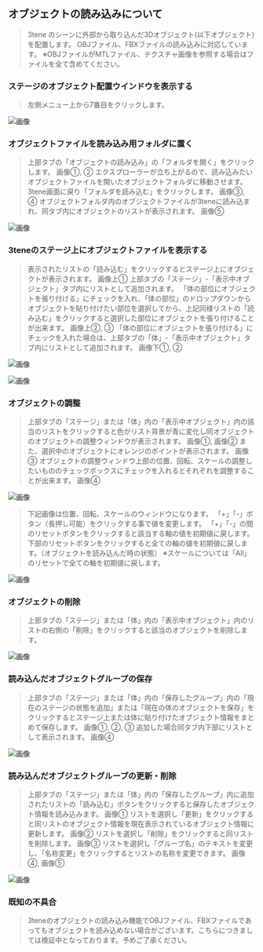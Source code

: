 ## オブジェクトの読み込みについて
>3tene のシーンに外部から取り込んだ3Dオブジェクト(以下オブジェクト)を配置します。
>OBJファイル、FBXファイルの読み込みに対応しています。
>※OBJファイルがMTLファイル、テクスチャ画像を参照する場合はファイルを全て含めてください。

### ステージのオブジェクト配置ウインドウを表示する

>左側メニュー上から7番目をクリックします。

![画像](image/file_object1.jpg "オブジェクトアイコン")


### オブジェクトファイルを読み込み用フォルダに置く

>上部タブの「オブジェクトの読み込み」の「フォルダを開く」をクリックします。 画像①, ②
>エクスプローラーが立ち上がるので、読み込みたいオブジェクトファイルを開いたオブジェクトフォルダに移動させます。
>3tene画面に戻り「フォルダを読み込む」をクリックします。 画像③, ④
>オブジェクトフォルダ内のオブジェクトファイルが3teneに読み込まれ、同タブ内にオブジェクトのリストが表示されます。 画像⑤

![画像](image/file_object2.jpg "ステージのオブジェクト配置ウィンドウ1")


### 3teneのステージ上にオブジェクトファイルを表示する

>表示されたリストの「読み込む」をクリックするとステージ上にオブジェクトが表示されます。 画像上①
>上部タブの「ステージ」-「表示中オブジェクト」タブ内にリストとして追加されます。
>「体の部位にオブジェクトを張り付ける」にチェックを入れ、「体の部位」のドロップダウンからオブジェクトを貼り付けたい部位を選択してから、上記同様リストの「読み込む」をクリックすると選択した部位にオブジェクトを張り付けることが出来ます。 画像上②, ③
>「体の部位にオブジェクトを張り付ける」にチェックを入れた場合は、上部タブの「体」-「表示中オブジェクト」タブ内にリストとして追加されます。
 画像下①, ②

![画像](image/file_object3.jpg "ステージのオブジェクト配置ウィンドウ2")

![画像](image/file_object4.jpg "ステージのオブジェクト配置ウィンドウ3")


### オブジェクトの調整

>上部タブの「ステージ」または「体」内の「表示中オブジェクト」内の該当のリストをクリックすると色がリスト背景が青に変化し同オブジェクトのオブジェクトの調整ウィンドウが表示されます。 画像①, 画像②
>また、選択中のオブジェクトにオレンジのポイントが表示されます。 画像③
>オブジェクトの調整ウィンドウ上部の位置、回転、スケールの調整したいもののチェックボックスにチェックを入れるとそれぞれを調整することが出来ます。 画像④

![画像](image/file_object5.jpg "3tene画面")

>下記画像は位置、回転、スケールのウィンドウになります。
>「+」「-」ボタン（長押し可能）をクリックする事で値を変更します。
>「+」「-」の間のリセットボタンをクリックすると該当する軸の値を初期値に戻します。
>下部のリセットボタンをクリックすると全ての軸の値を初期値に戻します。（オブジェクトを読み込んだ時の状態）
>※スケールについては「All」のリセットで全ての軸を初期値に戻します。

![画像](image/file_object6.jpg "オブジェクトの調整ウィンドウ")


### オブジェクトの削除

>上部タブの「ステージ」または「体」内の「表示中オブジェクト」内のリストの右側の「削除」をクリックすると該当のオブジェクトを削除します。

![画像](image/file_object7.jpg "ステージのオブジェクト配置ウィンドウ4")

### 読み込んだオブジェクトグループの保存

>上部タブの「ステージ」または「体」内の「保存したグループ」内の「現在のステージの状態を追加」または「現在の体のオブジェクトを保存」をクリックするとステージ上または体に貼り付けたオブジェクト情報をまとめて保存します。 画像①, ②, ③
>追加した場合同タブ内下部にリストとして表示されます。 画像④
>
![画像](image/file_object8.jpg "ステージのオブジェクト配置ウィンドウ5")

### 読み込んだオブジェクトグループの更新・削除

>上部タブの「ステージ」または「体」内の「保存したグループ」内に追加されたリストの「読み込む」ボタンをクリックすると保存したオブジェクト情報を読み込みます。 画像①
>リストを選択し「更新」をクリックすると同リストのオブジェクト情報を現在表示されているオブジェクト情報に更新します。 画像②
>リストを選択し「削除」をクリックすると同リストを削除します。 画像③
>リストを選択し「グループ名」のテキストを変更し、「名称変更」をクリックするとリストの名称を変更できます。 画像④, 画像⑤

![画像](image/file_object9.jpg "ステージのオブジェクト配置ウィンドウ6")

### 既知の不具合

>3teneのオブジェクトの読み込み機能でOBJファイル、FBXファイルであってもオブジェクトを読み込めない場合がございます。こちらにつきましては検証中となっております。予めご了承ください。
